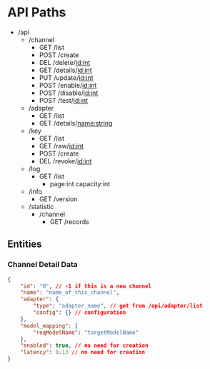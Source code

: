 # API Paths

- /api
    - /channel
        - GET /list
        - POST /create
        - DEL /delete/<id:int>
        - GET /details/<id:int>
        - PUT /update/<id:int>
        - POST /enable/<id:int>
        - POST /disable/<id:int>
        - POST /test/<id:int>
    - /adapter
        - GET /list
        - GET /details/<name:string>
    - /key
        - GET /list
        - GET /raw/<id:int>
        - POST /create
        - DEL /revoke/<id:int>
    - /log
        - GET /list
            - page:int capacity:int
    - /info
        - GET /version
    - /statistic
        - /channel
            - GET /records

## Entities

### Channel Detail Data

```JSON
{
    "id": "0", // -1 if this is a new channel
    "name": "name_of_this_channel",
    "adapter": {
        "type": "adapter_name", // get from /api/adapter/list
        "config": {} // configuration
    },
    "model_mapping": {
        "reqModelName": "targetModelName"
    },
    "enabled": true, // no need for creation
    "latency": 0.13 // no need for creation
}
```